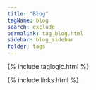 ```yaml
---
title: "Blog"
tagName: blog
search: exclude
permalink: tag_blog.html
sidebar: blog_sidebar
folder: tags
---
```

{% include taglogic.html %}

{% include links.html %}
